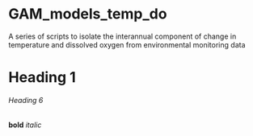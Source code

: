 # GAM_models_temp_do
A series of scripts to isolate the interannual component of change in temperature and dissolved oxygen from environmental monitoring data

# Heading 1
###### Heading 6

**bold**
*italic*
